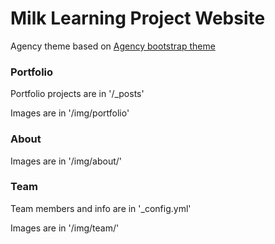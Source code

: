 # Milk Learning Project Website

Agency theme based on [Agency bootstrap theme ](https://startbootstrap.com/template-overviews/agency/)

### Portfolio 

Portfolio projects are in '/_posts'

Images are in '/img/portfolio'

### About

Images are in '/img/about/'

### Team

Team members and info are in '_config.yml'

Images are in '/img/team/'
